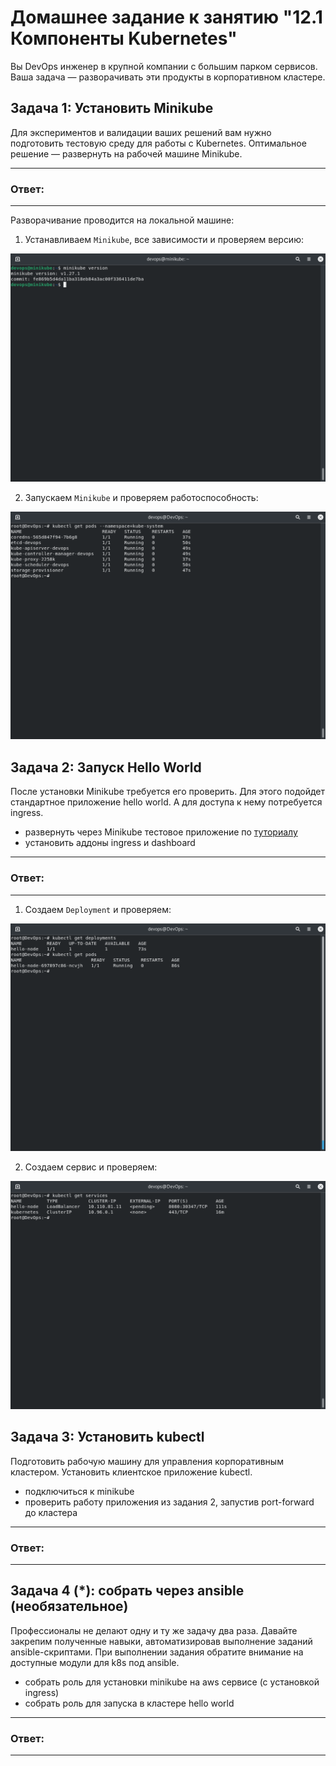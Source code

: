 # Домашнее задание к занятию "12.1 Компоненты Kubernetes"

Вы DevOps инженер в крупной компании с большим парком сервисов. Ваша задача — разворачивать эти продукты в корпоративном кластере. 

## Задача 1: Установить Minikube

Для экспериментов и валидации ваших решений вам нужно подготовить тестовую среду для работы с Kubernetes. Оптимальное решение — развернуть на рабочей машине Minikube.

---
### Ответ:
---

Разворачивание проводится на локальной машине:

1. Устанавливаем `Minikube`, все зависимости и проверяем версию:

![12_1_1.png](https://github.com/psvitov/devops-netology/blob/main/Homework/devkub_homework_12_1/12_1_1.png)

2. Запускаем `Minikube` и проверяем работоспособность:

![12_1_2.png](https://github.com/psvitov/devops-netology/blob/main/Homework/devkub_homework_12_1/12_1_2.png)


## Задача 2: Запуск Hello World
После установки Minikube требуется его проверить. Для этого подойдет стандартное приложение hello world. А для доступа к нему потребуется ingress.

- развернуть через Minikube тестовое приложение по [туториалу](https://kubernetes.io/ru/docs/tutorials/hello-minikube/#%D1%81%D0%BE%D0%B7%D0%B4%D0%B0%D0%BD%D0%B8%D0%B5-%D0%BA%D0%BB%D0%B0%D1%81%D1%82%D0%B5%D1%80%D0%B0-minikube)
- установить аддоны ingress и dashboard

---
### Ответ:
---

1. Создаем `Deployment` и проверяем:

![12_1_3.png](https://github.com/psvitov/devops-netology/blob/main/Homework/devkub_homework_12_1/12_1_3.png)

2. Создаем сервис и проверяем:

![12_1_4.png](https://github.com/psvitov/devops-netology/blob/main/Homework/devkub_homework_12_1/12_1_4.png)



## Задача 3: Установить kubectl

Подготовить рабочую машину для управления корпоративным кластером. Установить клиентское приложение kubectl.
- подключиться к minikube 
- проверить работу приложения из задания 2, запустив port-forward до кластера

---
### Ответ:
---


## Задача 4 (*): собрать через ansible (необязательное)

Профессионалы не делают одну и ту же задачу два раза. Давайте закрепим полученные навыки, автоматизировав выполнение заданий  ansible-скриптами. При выполнении задания обратите внимание на доступные модули для k8s под ansible.
 - собрать роль для установки minikube на aws сервисе (с установкой ingress)
 - собрать роль для запуска в кластере hello world
  
---
### Ответ:
---
